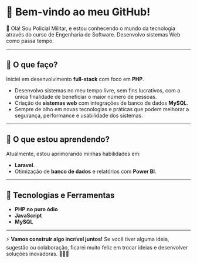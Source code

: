 <h1>🌟 Bem-vindo ao meu GitHub!</h1>

<p>👋 Olá! Sou Policial Militar, e estou conhecendo o mundo da tecnologia através do curso de Engenharia de Software. Desenvolvo sistemas Web como passa tempo.</p>

<hr>

<h2>💼 O que faço?</h2>
<p>Iniciei em desenvolvimento <strong>full-stack</strong> com foco em <strong>PHP</strong>.</p>
<ul>
  <li>Desenvolvo sistemas no meu tempo livre,  sem fins lucrativos, com a única finalidade de beneficiar o maior número de pessoas.</li>
  <li>Criação de <strong>sistemas web</strong> com integrações de banco de dados <strong>MySQL</strong>.</li>
  <li>Sempre de olho em novas tecnologias e práticas que podem melhorar a segurança, performance e usabilidade dos sistemas.</li>
</ul>

<hr>

<h2>🌱 O que estou aprendendo?</h2>
<p>Atualmente, estou aprimorando minhas habilidades em:</p>
<ul>
  <li><strong>Laravel</strong>.</li>
  <li>Otimização de <strong>banco de dados</strong> e relatórios com <strong>Power BI</strong>.</li>
</ul>

<hr>

<h2>🧰 Tecnologias e Ferramentas</h2>
<ul>
  <li><strong>PHP no puro ódio</strong></li>
  <li><strong>JavaScript</strong></li>
  <li><strong>MySQL</strong></li>
</ul>

<hr>


<p>⚡ <strong>Vamos construir algo incrível juntos!</strong> Se você tiver alguma ideia, sugestão ou colaboração, ficarei muito feliz em trocar ideias e desenvolver soluções inovadoras. 👨‍💻✨</p>
